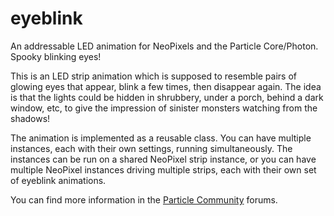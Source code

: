# eyeblink
An addressable LED animation for NeoPixels and the Particle Core/Photon. Spooky blinking eyes!

This is an LED strip animation which is supposed to resemble pairs of glowing eyes that appear, blink a few times, then disappear again. The idea is that the lights could be hidden in shrubbery, under a porch, behind a dark window, etc, to give the impression of sinister monsters watching from the shadows!

The animation is implemented as a reusable class. You can have multiple instances, each with their own settings, running simultaneously. The instances can be run on a shared NeoPixel strip instance, or you can have multiple NeoPixel instances driving multiple strips, each with their own set of eyeblink animations.

You can find more information in the [Particle Community](https://community.particle.io/t/halloween-blinky-eyes/16065) forums.

